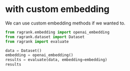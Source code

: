 # with custom embedding

We can use custom embedding methods if we wanted to.

```python
from ragrank.embedding import openai_embedding
from ragrank.dataset import Dataset
from ragrank import evaluate

data = Dataset()
embedding = openai_embedding()
results = evaluate(data, embedding=embedding)
results
```